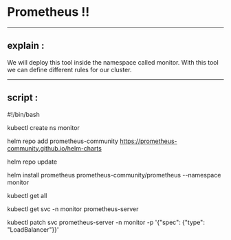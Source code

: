 # Prometheus ‼️ 

---
## explain :
We will deploy this tool inside the namespace called monitor.
With this tool we can define different rules for our cluster.

---   




## script :


#!/bin/bash

kubectl create ns monitor

helm repo add prometheus-community https://prometheus-community.github.io/helm-charts

helm repo update

helm install prometheus prometheus-community/prometheus --namespace monitor

kubectl get all

kubectl get svc -n monitor prometheus-server

kubectl patch svc prometheus-server -n monitor -p '{"spec": {"type": "LoadBalancer"}}'
